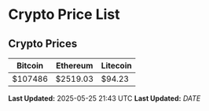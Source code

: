 # Crypto Price List

## Crypto Prices
| Bitcoin | Ethereum | Litecoin |
| ------- | -------- | -------- |
| $107486 | $2519.03 | $94.23 |
**Last Updated:** 2025-05-25 21:43 UTC
**Last Updated:** $DATE$
